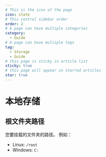 ```yaml
---
# This is the icon of the page
icon: state
# This control sidebar order
order: 2
# A page can have multiple categories
category:
  - Guide
# A page can have multiple tags
tag:
  - Storage
  - Guide
# this page is sticky in article list
sticky: true
# this page will appear in starred articles
star: true
---
```

# 本地存储

## 根文件夹路径

您要挂载的文件夹的路径。 例如：

- Linux: `/root`
- Windows: `C:`
  